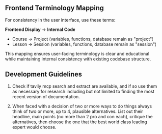 ## Frontend Terminology Mapping

For consistency in the user interface, use these terms:

**Frontend Display** → **Internal Code**
- Course → Project (variables, functions, database remain as "project")
- Lesson → Session (variables, functions, database remain as "session")

This mapping ensures user-facing terminology is clear and educational while maintaining internal consistency with existing codebase structure.

## Development Guidelines

1. Check if tavily mcp search and extract are available, and if so use them as necessary for research including but not limited to finding the most recent version of documentation.

2. When faced with a decision of two or more ways to do things always think of two or more, up to 4, plausible alternatives. List out their headline, main points (no more than 2 pro and con each), critique the alternatives, then choose the one that the best world class leading expert would choose.